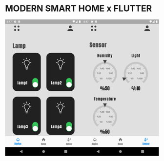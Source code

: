 # MODERN SMART HOME x FLUTTER

<div style="display: flex;">
  <img src="images/lamp_page.png" alt="Project image" style="width: 50%;">
  <img src="images/sensor_page.png" alt="Project image" style="width: 50%;">
</div>
